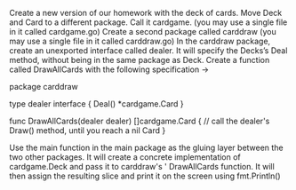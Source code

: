 Create a new version of our homework with the deck of cards.
Move Deck and Card to a different package. Call it cardgame. (you may use a single file in
it called cardgame.go)
Create a second package called carddraw (you may use a single file in it called
carddraw.go)
In the carddraw package, create an unexported interface called dealer. It will specify
the Decks’s Deal method, without being in the same package as Deck. Create a function
called DrawAllCards with the following specification ->

package carddraw

type dealer interface {
    Deal() *cardgame.Card
}

func DrawAllCards(dealer dealer) []cardgame.Card {
    // call the dealer's Draw() method, until you reach a nil Card
}


Use the main function in the main package as the gluing layer between the two
other packages. It will create a concrete implementation of cardgame.Deck
and pass it to carddraw's ' DrawAllCards function. It will then assign the
resulting slice and print it on the screen using fmt.Println()